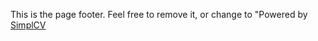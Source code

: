 This is the page footer. Feel free to remove it, or change to "Powered by [SimplCV](https://github.com/lawrips/simplcv)